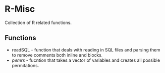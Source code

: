 # R-Misc

Collection of R related functions.

## Functions
* readSQL - function that deals with reading in SQL files and parsing them to remove comments both inline and blocks.
* _pemrs_ - fucntion that takes a vector of variables and creates all possible permitations.
